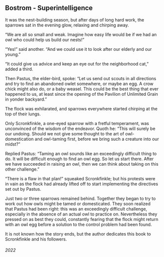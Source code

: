 ## Bostrom - Superintelligence

It was the nest-building season, but after days of long hard work, the sparrows sat in the evening glow, relaxing and chirping away.

“We are all so small and weak. Imagine how easy life would be if we had an owl who could help us build our nests!”

“Yes!” said another.
“And we could use it to look after our elderly and our young.”

“It could give us advice and keep an eye out for the neighborhood cat,” added a third.

Then Pastus, the elder-bird, spoke: “Let us send out scouts in all directions and try to find an abandoned owlet somewhere, or maybe an egg.
A crow chick might also do, or a baby weasel.
This could be the best thing that ever happened to us, at least since the opening of the Pavilion of Unlimited Grain in yonder backyard.”

The flock was exhilarated, and sparrows everywhere started chirping at the top of their lungs.

Only Scronkfinkle, a one-eyed sparrow with a fretful temperament, was unconvinced of the wisdom of the endeavor.
Quoth he: “This will surely be our undoing. Should we not give some thought to the art of owl-domestication and owl-taming first, before we bring such a creature into our midst?”

Replied Pastus: “Taming an owl sounds like an exceedingly difficult thing to do.
It will be difficult enough to find an owl egg.
So let us start there.
After we have succeeded in raising an owl, then we can think about taking on this other challenge.”

“There is a flaw in that plan!” squeaked Scronkfinkle; but his protests were in vain as the flock had already lifted off to start implementing the directives set out by Pastus.

Just two or three sparrows remained behind.
Together they began to try to work out how owls might be tamed or domesticated.
They soon realized that Pastus had been right: this was an exceedingly difficult challenge, especially in the absence of an actual owl to practice on.
Nevertheless they pressed on as best they could, constantly fearing that the flock might return with an owl egg before a solution to the control problem had been found.

It is not known how the story ends, but the author dedicates this book to Scronkfinkle and his followers.


###### 2022